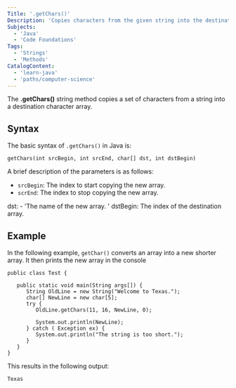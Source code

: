 ```yaml
---
Title: '.getChars()'
Description: 'Copies characters from the given string into the destination character array.'
Subjects:
  - 'Java'
  - 'Code Foundations'
Tags:
  - 'Strings'
  - 'Methods'
CatalogContent:
  - 'learn-java'
  - 'paths/computer-science'
---
```


The **.getChars()** string method copies a set of characters from a string into a destination character array. 

## Syntax

The basic syntax of `.getChars()` in Java is:

```pseudo
getChars(int srcBegin, int srcEnd, char[] dst, int dstBegin)
```
A brief description of the parameters is as follows:

- `srcBegin`: The index to start copying the new array.
- `scrEnd`: The index to stop copying the new array.

dst: - 'The name of the new array. '
dstBegin: The index of the destination array.

## Example

In the following example, `getChar()` converts an array into a new shorter array. It then prints the new array in the console 

```class java
public class Test {

   public static void main(String args[]) {
      String OldLine = new String("Welcome to Texas.");
      char[] NewLine = new char[5];
      try {
         OldLine.getChars(11, 16, NewLine, 0);
         
         System.out.println(NewLine);
      } catch ( Exception ex) {
         System.out.println("The string is too short.");
      }
   }
}
```

This results in the following output:

```shell
Texas
```

